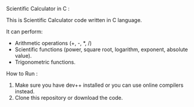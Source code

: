 Scientific Calculator in C : 

This is Scientific Calculator code written in C language. 

It can perform:
- Arithmetic operations (+, -, *, /)
- Scientific functions (power, square root, logarithm, exponent, absolute value).
- Trigonometric functions.

How to Run :
1. Make sure you have dev++ installed or you can use online compilers instead.
2. Clone this repository or download the code.
